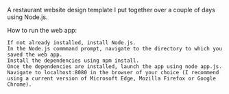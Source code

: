 A restaurant website design template I put together over a couple of days using Node.js.

How to run the web app:

    If not already installed, install Node.js.
    In the Node.js commmand prompt, navigate to the directory to which you saved the web app.
    Install the dependencies using npm install.
    Once the dependencies are installed, launch the app using node app.js.
    Navigate to localhost:8080 in the browser of your choice (I recommend using a current version of Microsoft Edge, Mozilla Firefox or Google Chrome).
